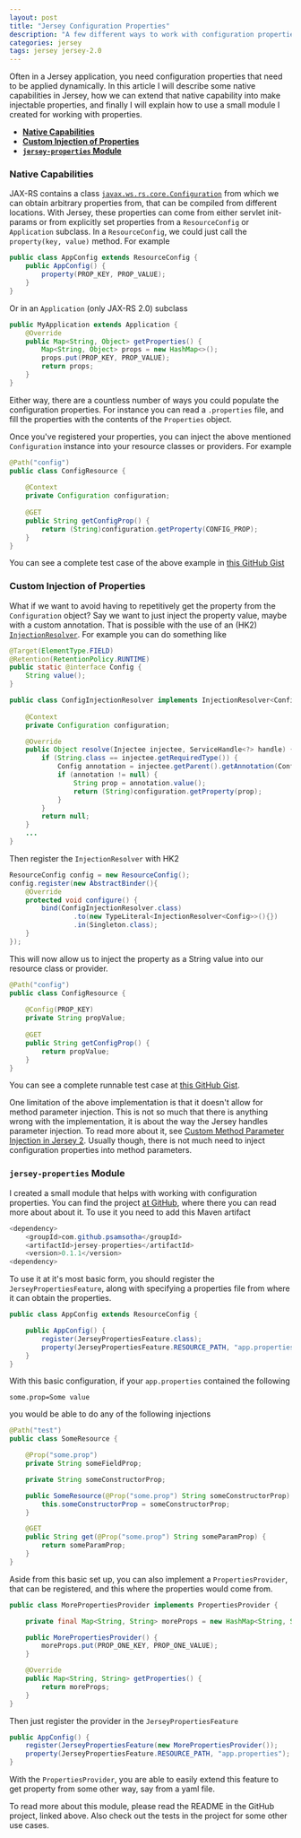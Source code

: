 ```yaml
---
layout: post
title: "Jersey Configuration Properties"
description: "A few different ways to work with configuration properties in Jersey"
categories: jersey
tags: jersey jersey-2.0
---
```


Often in a Jersey application, you need configuration properties that need to be applied dynamically. In this article I will describe some native capabilities in Jersey, how we can extend that native capability into make injectable properties, and finally I will explain how to use a small module I created for working with properties.

* **[Native Capabilities](#native)**
* **[Custom Injection of Properties](#customInject)**
* **[`jersey-properties` Module](#jerseyProps)**

<a name="native"></a>

### Native Capabilities

JAX-RS contains a class [`javax.ws.rs.core.Configuration`][1] from which we can obtain arbitrary properties from, that can be compiled from different locations. With Jersey, these properties can come from either servlet init-params or from explicitly set properties from a `ResourceConfig` or `Application` subclass. In a `ResourceConfig`, we could just call the `property(key, value)` method. For example

```java
public class AppConfig extends ResourceConfig {
    public AppConfig() {
        property(PROP_KEY, PROP_VALUE);
    }
}
```

Or in an `Application` (only JAX-RS 2.0) subclass

```java
public MyApplication extends Application {
    @Override
    public Map<String, Object> getProperties() {
        Map<String, Object> props = new HashMap<>(); 
        props.put(PROP_KEY, PROP_VALUE);
        return props;
    }
}
```

Either way, there are a countless number of ways you could populate the configuration properties. For instance you can read a `.properties` file, and fill the properties with the contents of the `Properties` object.

Once you've registered your properties, you can inject the above mentioned `Configuration` instance into your resource classes or providers. For example

```java
@Path("config")
public class ConfigResource {
    
    @Context
    private Configuration configuration;
    
    @GET
    public String getConfigProp() {
        return (String)configuration.getProperty(CONFIG_PROP);
    }
}
```

You can see a complete test case of the above example in [this GitHub Gist][2]

[1]: http://docs.oracle.com/javaee/7/api/javax/ws/rs/core/Configuration.html
[2]: https://gist.github.com/psamsotha/1edddc6f47785ed4f3b3

<a name="customInject"></a>

### Custom Injection of Properties

What if we want to avoid having to repetitively get the property from the `Configuration` object? Say we want to just inject the property value, maybe with a custom annotation. That is possible with the use of an (HK2) [`InjectionResolver`][3]. For example you can do something like

```java
@Target(ElementType.FIELD)
@Retention(RetentionPolicy.RUNTIME)
public static @interface Config {
    String value();
}

public class ConfigInjectionResolver implements InjectionResolver<Config> {
    
    @Context
    private Configuration configuration;

    @Override
    public Object resolve(Injectee injectee, ServiceHandle<?> handle) {
        if (String.class == injectee.getRequiredType()) {
            Config annotation = injectee.getParent().getAnnotation(Config.class);
            if (annotation != null) {
                String prop = annotation.value();
                return (String)configuration.getProperty(prop);
            }
        }
        return null;
    }
    ...
}
```

Then register the `InjectionResolver` with HK2

```java
ResourceConfig config = new ResourceConfig();
config.register(new AbstractBinder(){
    @Override
    protected void configure() {
        bind(ConfigInjectionResolver.class)
                .to(new TypeLiteral<InjectionResolver<Config>>(){})
                .in(Singleton.class);
    }
});
```

This will now allow us to inject the property as a String value into our resource class or provider.

```java
@Path("config")
public class ConfigResource {
    
    @Config(PROP_KEY)
    private String propValue;
    
    @GET
    public String getConfigProp() {
        return propValue;
    }
}
```

You can see a complete runnable test case at [this GitHub Gist][4].

One limitation of the above implementation is that it doesn't allow for method parameter injection. This is not so much that there is anything wrong with the implementation, it is about the way the Jersey handles parameter injection. To read more about it, see [Custom Method Parameter Injection in Jersey 2][5]. Usually though, there is not much need to inject configuration properties into method parameters.

[3]: https://hk2.java.net/apidocs/org/glassfish/hk2/api/InjectionResolver.html
[4]: https://gist.github.com/psamsotha/981796428ed736977eed
[5]: http://paulsamsotha.blogspot.com/2015/11/custom-method-parameter-injection-in.html

<a name="jerseyProps"></a>

### `jersey-properties` Module

I created a small module that helps with working with configuration properties. You can find the project [at GitHub][6], where there you can read more about about it. To use it you need to add this Maven artifact

```java
<dependency>
    <groupId>com.github.psamsotha</groupId>
    <artifactId>jersey-properties</artifactId>
    <version>0.1.1</version>
<dependency>
```

To use it at it's most basic form, you should register the `JerseyPropertiesFeature`, along with specifying a properties file from where it can obtain the properties.

```java
public class AppConfig extends ResourceConfig {

    public AppConfig() {
        register(JerseyPropertiesFeature.class);
        property(JerseyPropertiesFeature.RESOURCE_PATH, "app.properties");
    }
}
```

With this basic configuration, if your `app.properties` contained the following

```
some.prop=Some value
```

you would be able to do any of the following injections

```java
@Path("test")
public class SomeResource {

    @Prop("some.prop")
    private String someFieldProp;

    private String someConstructorProp;

    public SomeResource(@Prop("some.prop") String someConstructorProp) {
        this.someConstructorProp = someConstructorProp;
    }

    @GET
    public String get(@Prop("some.prop") String someParamProp) {
        return someParamProp;
    }
}
```

Aside from this basic set up, you can also implement a `PropertiesProvider`, that can be registered, and this where the properties would come from.

```java
public class MorePropertiesProvider implements PropertiesProvider {

    private final Map<String, String> moreProps = new HashMap<String, String>();

    public MorePropertiesProvider() {
        moreProps.put(PROP_ONE_KEY, PROP_ONE_VALUE);
    }

    @Override
    public Map<String, String> getProperties() {
        return moreProps;
    }
}
```

Then just register the provider in the `JerseyPropertiesFeature`

```java
public AppConfig() {
    register(JerseyPropertiesFeature(new MorePropertiesProvider());
    property(JerseyPropertiesFeature.RESOURCE_PATH, "app.properties");
}
```

With the `PropertiesProvider`, you are able to easily extend this feature to get property from some other way, say from a yaml file. 

To read more about this module, please read the README in the GitHub project, linked above. Also check out the tests in the project for some other use cases.

[6]: https://github.com/psamsotha/jersey-properties